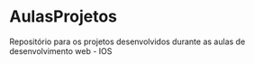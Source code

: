 # AulasProjetos
Repositório para os projetos desenvolvidos durante as aulas de desenvolvimento web - IOS
